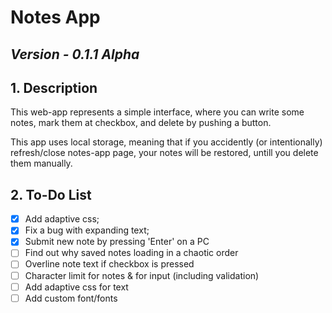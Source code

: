 # Notes App

## *Version - 0.1.1 Alpha*

## 1. Description
This web-app represents a simple interface, where you can write some notes, mark them at checkbox, and delete by pushing a button.

This app uses local storage, meaning that if you accidently (or intentionally) refresh/close notes-app page, your notes will be restored, untill you delete them manually.

## 2. To-Do List

- [x] Add adaptive css;
- [x] Fix a bug with expanding text;
- [x] Submit new note by pressing 'Enter' on a PC
- [ ] Find out why saved notes loading in a chaotic order
- [ ] Overline note text if checkbox is pressed
- [ ] Character limit for notes & for input (including validation)
- [ ] Add adaptive css for text
- [ ] Add custom font/fonts